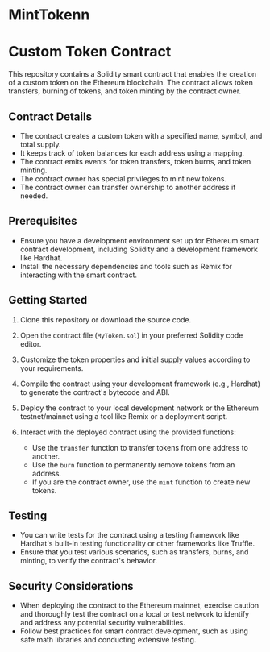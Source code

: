 # MintTokenn

# Custom Token Contract

This repository contains a Solidity smart contract that enables the creation of a custom token on the Ethereum blockchain. The contract allows token transfers, burning of tokens, and token minting by the contract owner.

## Contract Details

- The contract creates a custom token with a specified name, symbol, and total supply.
- It keeps track of token balances for each address using a mapping.
- The contract emits events for token transfers, token burns, and token minting.
- The contract owner has special privileges to mint new tokens.
- The contract owner can transfer ownership to another address if needed.

## Prerequisites

- Ensure you have a development environment set up for Ethereum smart contract development, including Solidity and a development framework like Hardhat.
- Install the necessary dependencies and tools such as Remix for interacting with the smart contract.

## Getting Started

1. Clone this repository or download the source code.

2. Open the contract file (`MyToken.sol`) in your preferred Solidity code editor.

3. Customize the token properties and initial supply values according to your requirements.

4. Compile the contract using your development framework (e.g., Hardhat) to generate the contract's bytecode and ABI.

5. Deploy the contract to your local development network or the Ethereum testnet/mainnet using a tool like Remix or a deployment script.

6. Interact with the deployed contract using the provided functions:

   - Use the `transfer` function to transfer tokens from one address to another.
   - Use the `burn` function to permanently remove tokens from an address.
   - If you are the contract owner, use the `mint` function to create new tokens.

## Testing

- You can write tests for the contract using a testing framework like Hardhat's built-in testing functionality or other frameworks like Truffle.
- Ensure that you test various scenarios, such as transfers, burns, and minting, to verify the contract's behavior.

## Security Considerations

- When deploying the contract to the Ethereum mainnet, exercise caution and thoroughly test the contract on a local or test network to identify and address any potential security vulnerabilities.
- Follow best practices for smart contract development, such as using safe math libraries and conducting extensive testing.




